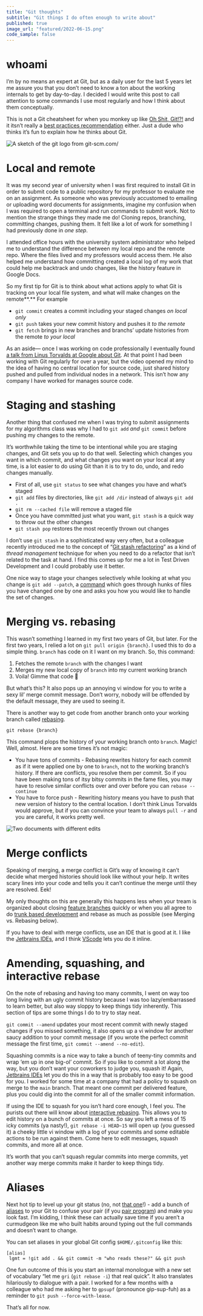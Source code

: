 ```yaml
---
title: "Git thoughts"
subtitle: "Git things I do often enough to write about"
published: true
image_url: "featured/2022-06-15.png"
code_sample: false
---
```


# whoami

I’m by no means an expert at Git, but as a daily user for the last 5 years let me assure you that you don’t need to know a ton about the working internals to get by day-to-day. I decided I would write this post to call attention to some commands I use most regularly and how I think about them conceptually.

This is not a Git cheatsheet for when you monkey up like [Oh Shit, Git!?!](https://ohshitgit.com/) and it itsn’t really a [best practices recommendation](https://sethrobertson.github.io/GitBestPractices/) either. Just a dude who thinks it’s fun to explain how he thinks about Git.

![A sketch of the git logo from git-scm.com/](/assets/images/posts/2022-06-15/1.png)

# Local and remote

It was my second year of university when I was first required to install Git in order to submit code to a public repository for my professor to evaluate me on an assignment. As someone who was previously accustomed to emailing or uploading word documents for assignments, imagine my confusion when I was required to open a terminal and run commands to submit work. Not to mention the strange things they made me do! Cloning repos, branching, committing changes, pushing them. It felt like a lot of work for something I had previously done in *one step*.

I attended office hours with the university system administrator who helped me to understand the difference between my local repo and the remote repo. Where the files lived and my professors would access them. He also helped me understand how committing created a local log of my work that could help me backtrack and undo changes, like the history feature in Google Docs.

So my first tip for Git is to think about what actions apply to what Git is tracking on your local file system, and what will make changes on the remote**.** For example

- `git commit` creates a commit including your staged changes *on local only*
- `git push` takes your new commit history and pushes it *to the remote*
- `git fetch` brings in new branches and branchs’ update histories from the remote *to your local*

As an aside— once I was working on code professionally I eventually found [a talk from Linus Torvalds at Google about Git](https://www.youtube.com/watch?v=4XpnKHJAok8). At that point I had been working with Git regularly for over a year, but the video opened my mind to the idea of having no central location for source code, just shared history pushed and pulled from individual nodes in a network. This isn’t how any company I have worked for manages source code.

# Staging and stashing

Another thing that confused me when I was trying to submit assignments for my algorithms class was why I had to `git add` *and* `git commit` before pushing my changes to the remote.

It’s worthwhile taking the time to be intentional while you are staging changes, and Git sets you up to do that well. Selecting which changes you want in which commit, and what changes you want on your local at any time, is a lot easier to do using Git than it is to try to do, undo, and redo changes manually.

- First of all, use `git status` to see what changes you have and what’s staged
- `git add` files by directories, like `git add /dir` instead of always `git add .`
- `git rm --cached file` will remove a staged file
- Once you have committed just what you want, `git stash` is a quick way to throw out the other changes
- `git stash pop` restores the most recently thrown out changes

I don’t use `git stash` in a sophisticated way very often, but a colleague recently introduced me to the concept of “[Git stash refactoring](https://www.dotnetcodegeeks.com/2016/01/git-stash-driven-development.html)” as a kind of *thread management* technique for when you need to do a refactor that isn’t related to the task at hand. I find this comes up for me a lot in Test Driven Development and I could probably use it better.

One nice way to stage your changes selectively while looking at what you change is `git add --patch`, a [command](https://nuclearsquid.com/writings/git-add/) which goes through hunks of files you have changed one by one and asks you how you would like to handle the set of changes.

# Merging vs. rebasing

This wasn’t something I learned in my first two years of Git, but later. For the first two years, I relied a lot on `git pull origin {branch}`. I used this to do a simple thing. `branch` has code on it I want on my branch. So, this command:

1. Fetches the remote `branch` with the changes I want
2. Merges my new local copy of `branch` into my current working branch
3. Voila! Gimme that code 🙂

But what’s this? It also pops up an annoying vi window for you to write a sexy lil’ merge commit message. Don’t worry, nobody will be offended by the default message, they are used to seeing it.

There is another way to get code from another branch onto your working branch called [rebasing](https://www.atlassian.com/git/tutorials/merging-vs-rebasing). 

`git rebase {branch}`

This command plops the history of your working branch onto `branch`. Magic! Well, almost. Here are some times it’s not magic:

- You have tons of commits - Rebasing rewrites history for each commit as if it were applied one by one to `branch`, not to the working branch’s history. If there are conflicts, you resolve them per commit. So if you have been making tons of itsy bitsy commits in the fame files, you may have to resolve similar conflicts over and over before you can `rebase --continue`
- You have to force push - Rewriting history means you have to push that new version of history to the central location. I don’t think Linus Torvalds would approve, but if you can convince your team to always `pull -r` and you are careful, it works pretty well.

![Two documents with different edits](/assets/images/posts/2022-06-15/2.png)

# Merge conflicts

Speaking of merging, a merge conflict is Git’s way of knowing it can’t decide what merged histories should look like without your help. It writes scary lines into your code and tells you it can’t continue the merge until they are resolved. Eek!

My only thoughts on this are generally this happens less when your tream is organized about closing [feature branches](https://www.atlassian.com/git/tutorials/comparing-workflows/feature-branch-workflow) quickly or when you all agree to do [trunk based development](https://www.atlassian.com/git/tutorials/comparing-workflows/feature-branch-workflow) and rebase as much as possible (see Merging vs. Rebasing below).

If you have to deal with merge conflicts, use an IDE that is good at it. I like the [Jetbrains IDEs](https://www.jetbrains.com/help/idea/resolving-conflicts.html), and I think [VScode](https://linuxpip.org/fix-merge-conflicts-vscode/) lets you do it inline.

# Amending, squashing, and interactive rebase

On the note of rebasing and having too many commits, I went on way too long living with an ugly commit history because I was too lazy/embarrassed to learn better, but also way sloppy to keep things tidy inherently. This section of tips are some things I do to try to stay neat.

`git commit --amend` updates your most recent commit with newly staged changes if you missed something, it also opens up a vi window for another saucy addition to your commit message (if you wrote the perfect commit message the first time, `git commit --amend --no-edit`).

Squashing commits is a nice way to take a bunch of teeny-tiny commits and wrap ‘em up in one big-ol’ commit. So if you like to commit a lot along the way, but you don’t want your coworkers to judge you, squash it! Again, [Jetbrains IDEs](https://www.jetbrains.com/help/idea/edit-project-history.html) let you do this in a way that is probably too easy to be good for you. I worked for some time at a company that had a policy to squash on merge to the `main` branch. That meant one commit per delivered feature, plus you could dig into the commit for all of the smaller commit information. 

If using the IDE to squash for you isn’t hard core enough, I feel you. The purists out there will know about [interactive rebasing](https://git-scm.com/book/en/v2/Git-Tools-Rewriting-History). This allows you to edit history on a bunch of commits at once. So say you left a mess of 15 icky commits (ya nasty!), `git rebase -i HEAD~15` will open up (you guessed it) a cheeky little vi window with a log of your commits and some editable actions to be run against them. Come here to edit messages, squash commits, and more all at once.

It’s worth that you can’t squash regular commits into merge commits, yet another way merge commits make it harder to keep things tidy.

# Aliases

Next hot tip to level up your git status (no, not [that one](https://git-scm.com/docs/git-status)!) - add a bunch of [aliases](https://git-scm.com/book/en/v2/Git-Basics-Git-Aliases) to your Git to confuse your pair (if you [pair program](https://martinfowler.com/articles/on-pair-programming.html)) and make you look fast. I’m kidding, I think these can actually save time if you aren’t a curmudgeon like me who built habits around typing out the full commands and doesn’t want to change.

You can set aliases in your global Git config `$HOME/.gitconfig` like this:

```
[alias]
 lgmt = !git add . && git commit -m "who reads these?" && git push
```

One fun outcome of this is you start an internal monologue with a new set of vocabulary “let me `gri` (`git rebase -i`) that real quick”. It also translates hilariously to dialogue with a pair. I worked for a few months with a colleague who had me asking her to `gpsupf` (pronounce gip-sup-fuh) as a reminder to `git push --force-with-lease`.

That’s all for now.